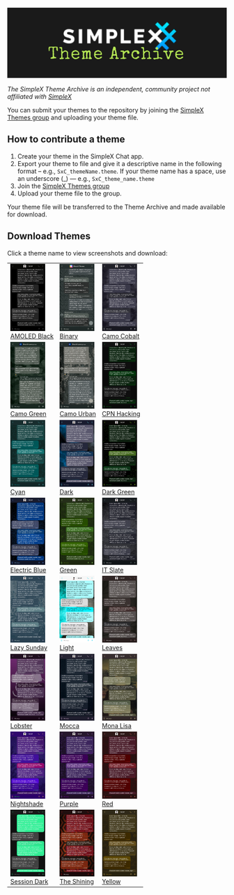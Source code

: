 ![](./resources/SxC_themeBanner04.jpg)

_The SimpleX Theme Archive is an independent, community project not affiliated with [SimpleX](https://simplex.chat)_

You can submit your themes to the repository by joining the [SimpleX Themes group](https://simplex.chat/contact#/?v=2-7&smp=smp%3A%2F%2Fhpq7_4gGJiilmz5Rf-CswuU5kZGkm_zOIooSw6yALRg%3D%40smp5.simplex.im%2FjwFqICow91mcVNxBF2GXXF5Uq4H27goC%23%2F%3Fv%3D1-3%26dh%3DMCowBQYDK2VuAyEAOYs_RwIB67iDC_ORPmBpp-oED4Ric3oYkID4kdkMdGs%253D%26srv%3Djjbyvoemxysm7qxap7m5d5m35jzv5qq6gnlv7s4rsn7tdwwmuqciwpid.onion&data=%7B%22type%22%3A%22group%22%2C%22groupLinkId%22%3A%22jpatHRdLkjwNmbWBc-VWcg%3D%3D%22%7D) and uploading your theme file. 

## How to contribute a theme

1. Create your theme in the SimpleX Chat app. 
2. Export your theme to file and give it a descriptive name in the following format – e.g., `SxC_themeName.theme`. If your theme name has a space, use an underscore (_) — e.g., `SxC_theme_name.theme`
3. Join the [SimpleX Themes group](https://simplex.chat/contact#/?v=2-7&smp=smp%3A%2F%2Fhpq7_4gGJiilmz5Rf-CswuU5kZGkm_zOIooSw6yALR%40smp5.simplex.im%2FjwFqICow91mcVNxBF2GXXF5Uq4H27goC%23%2F%3Fv%3D1-3%26dh%3DMCowBQYDK2VuAyEAOYs_RwIB67iDC_ORPmBpp-oED4Ric3oYkID4kdkMdGs%253D%26srv%3Djjbyvoemxysm7qxap7m5d5m35jzv5qq6gnlv7s4rsn7tdwwmuqciwpid.onion&data=%7B%22type%22%3A%22group%22%2C%22groupLinkId%22%3A%22jpatHRdLkjwNmbWBc-VWcg%3D%3D%22%7D)
4. Upload your theme file to the group.

Your theme file will be transferred to the Theme Archive and made available for download. 

## Download Themes

Click a theme name to view screenshots and download:

|                                                                                                           |                                                                                                                   |                                                                                                                       |
|------------------------------------------------------------------------------------------------------------------------|-------------------------------------------------------------------------------------------------------------------|-----------------------------------------------------------------------------------------------------------------------|
| <img src="./screenshots/SxC_AMOLEDblackV201.jpg" width="80"><br>[AMOLED Black](./resources/SxC_AMOLEDblackV2_index.md) | <img src="./screenshots/SxC_binary01.jpg" width="80"><br>[Binary](./resources/SxC_binary_index.md)                | <img src="./screenshots/SxC_camoCobalt01.jpg" width="80"><br>[Camo Cobalt](./resources/SxC_camoCobalt_index.md)       |
| <img src="./screenshots/SxC_camoGreen01.jpg" width="80"><br>[Camo Green](./resources/SxC_camoGreen_index.md)           | <img src="./screenshots/SxC_camoUrban01.jpg" width="80"><br>[Camo Urban](./resources/SxC_camoUrban_index.md)      | <img src="./screenshots/SxC_CPN_HackingV201.jpg" width="80"><br>[CPN Hacking](./resources/SxC_CPN_HackingV2_index.md) |
| <img src="./screenshots/SxC_cyan01.jpg" width="80"><br>[Cyan](./resources/SxC_cyan_index.md)                           | <img src="./screenshots/SxC_dark01.jpg" width="80"><br>[Dark](./resources/SxC_dark_index.md)                      | <img src="./screenshots/SxC_darkGreen01.jpg" width="80"><br>[Dark Green](./resources/SxC_darkGreen_index.md)          |
| <img src="./screenshots/SxC_ElectricBlue01.jpg" width="80"><br>[Electric Blue](./resources/SxC_electricBlue_index.md)  | <img src="./screenshots/SxC_green01.jpg" width="80"><br>[Green](./resources/SxC_green_index.md)                   | <img src="./screenshots/SxC_IT_Slate01.jpg" width="80"><br>[IT Slate](./resources/SxC_IT_Slate_index.md)              |
| <img src="./screenshots/SxC_lazySunday01.jpg" width="80"><br>[Lazy Sunday](./resources/SxC_lazySunday_index.md)        | <img src="./screenshots/SxC_light01.jpg" width="80"><br>[Light](./resources/SxC_light_index.md)                   | <img src="./screenshots/SxC_leaves01.jpg" width="80"><br>[Leaves](./resources/SxC_leaves_index.md)                    |
| <img src="./screenshots/SxC_Lobster01.jpg" width="80"><br>[Lobster](./resources/SxC_Lobster_index.md)                  | <img src="./screenshots/SxC_mocca01.jpg" width="80"><br>[Mocca](./resources/SxC_mocca_index.md)                   | <img src="./screenshots/SxC_monaLisa01.jpg" width="80"><br>[Mona Lisa](./resources/SxC_monaLisa_index.md)             |
| <img src="./screenshots/SxC_Nightshade01.jpg" width="80"><br>[Nightshade](./resources/SxC_Nightshade_index.md)         | <img src="./screenshots/SxC_purple01.jpg" width="80"><br>[Purple](./resources/SxC_purple_index.md)                | <img src="./screenshots/SxC_red01.jpg" width="80"><br>[Red](./resources/SxC_red_index.md)                             |
| <img src="./screenshots/SxC_SessionDark01.jpg" width="80"><br>[Session Dark](./resources/SxC_SessionDark_index.md)     | <img src="./screenshots/SxC_The_Shining01.jpg" width="80"><br>[The Shining](./resources/SxC_The_Shining_index.md) | <img src="./screenshots/SxC_yellow01.jpg" width="80"><br>[Yellow](./resources/SxC_yellow_index.md)                    |